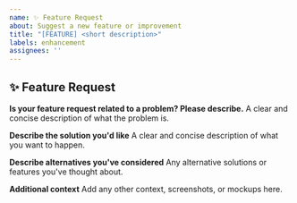 ```yaml
---
name: ✨ Feature Request
about: Suggest a new feature or improvement
title: "[FEATURE] <short description>"
labels: enhancement
assignees: ''
---
```


## ✨ Feature Request

**Is your feature request related to a problem? Please describe.**
A clear and concise description of what the problem is.

**Describe the solution you'd like**
A clear and concise description of what you want to happen.

**Describe alternatives you've considered**
Any alternative solutions or features you've thought about.

**Additional context**
Add any other context, screenshots, or mockups here.
